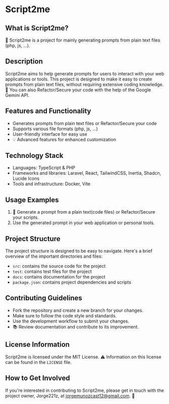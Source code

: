 **Script2me**
================

**What is Script2me?**
-------------------

🚀 Script2me is a project for mainly generating prompts from plain text files (php, js, ...).

**Description**
-------------

Script2me aims to help generate prompts for users to interact with your web applications or tools. This project is designed to make it easy to create prompts from plain text files, without requiring extensive coding knowledge. 🔧
You can also Refactor/Secure your code with the help of the Google Gemini API.

**Features and Functionality**
-----------------------------

* Generates prompts from plain text files or Refactor/Secure your code
* Supports various file formats (php, js, ...)
* User-friendly interface for easy use
* 💡 Advanced features for enhanced customization

**Technology Stack**
-------------------

* Languages: TypeScript & PHP
* Frameworks and libraries: Laravel, React, TailwindCSS, Inertia, Shadcn, Lucide Icons
* Tools and infrastructure: Docker, Vite


**Usage Examples**
------------------

1. 📎 Generate a prompt from a plain text(code files) or Refactor/Secure your scripts.
2. Use the generated prompt in your web application or personal tools.

**Project Structure**
--------------------

The project structure is designed to be easy to navigate. Here's a brief overview of the important directories and files:
* `src`: contains the source code for the project
* `test`: contains test files for the project
* `docs`: contains documentation for the project
* `package.json`: contains project dependencies and scripts

**Contributing Guidelines**
-------------------------

* Fork the repository and create a new branch for your changes.
* Make sure to follow the code style and standards.
* Use the development workflow to submit your changes.
* 📚 Review documentation and contribute to its improvement.

**License Information**
----------------------

Script2me is licensed under the MIT License. ⚠️ Information on this license can be found in the `LICENSE` file.

**How to Get Involved**
-----------------------

If you're interested in contributing to Script2me, please get in touch with the project owner, Jorge221z, at [jorgemunozcast12@gmail.com](mailto:jorgemunozcast12@gmail.com). 📧

